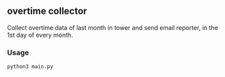 ## overtime collector
Collect overtime data of last month in tower and send email reporter, in the 1st day of every month.

### Usage
```python
python3 main.py
```
